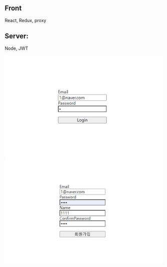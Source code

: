 ## Front

React, Redux, proxy

## Server:

Node, JWT

<img src="./Img/login.png">

<img src="./Img/register.png">
